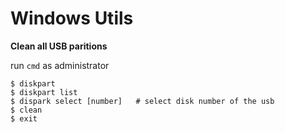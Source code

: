 # Windows Utils

**Clean all USB paritions**

run `cmd` as administrator


    $ diskpart
    $ diskpart list
    $ dispark select [number]   # select disk number of the usb
    $ clean
    $ exit
    
    
